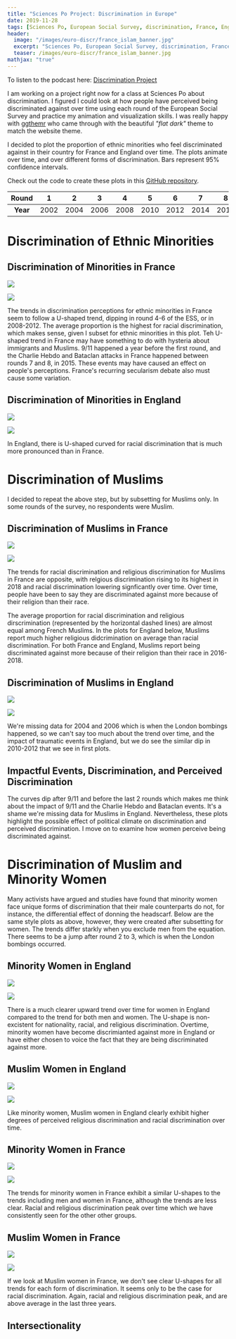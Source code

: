 ```yaml
---
title: "Sciences Po Project: Discrimination in Europe"
date: 2019-11-28
tags: [Sciences Po, European Social Survey, discrimination, France, England, gganimate, ggplot2, R]
header:
  image: "/images/euro-discr/france_islam_banner.jpg"
  excerpt: "Sciences Po, European Social Survey, discrimination, France, England, gganimate, ggthemr, ggplot2, R"
  teaser: /images/euro-discr/france_islam_banner.jpg
mathjax: "true"
---
```


To listen to the podcast here: [Discrimination Project](https://www.youtube.com/watch?v=EtIY00TNyUA)

I am working on a project right now for a class at Sciences Po about discrimination. I figured I could look at how people have perceived being discriminated against over time using each round of the European Social Survey and practice my animation and visualization skills. I was really happy with [ggthemr](https://github.com/cttobin/ggthemr) who came through with the beautiful *"flat dark"* theme to match the website theme. 

I decided to plot the proportion of ethnic minorities who feel discriminated against in their country for France and England over time. The plots animate over time, and over different forms of discrimination. Bars represent 95% confidence intervals.

Check out the code to create these plots in this [GitHub repository](https://github.com/timroy/discrimination-in-europe).

| Round | 1 | 2 | 3 | 4 | 5 | 6 | 7 | 8 | 9 |
|:-----:|:-----:|:-----:|:-----:|:-----:|:-----:|:-----:|:-----:|:-----:|:-----:|
| **Year** | 2002 | 2004 | 2006 | 2008 | 2010 | 2012 | 2014 | 2016 | 2018 |

# Discrimination of Ethnic Minorities

## Discrimination of Minorities in France
![](https://i.imgur.com/UTiWXh9.gif)

![](https://i.imgur.com/jfRPIKY.gif)

The trends in discrimination perceptions for ethnic minorities in France seem to follow a U-shaped trend, dipping in round 4-6 of the ESS, or in 2008-2012. The average proportion is the highest for racial discrimination, which makes sense, given I subset for ethnic minorities in this plot. Teh U-shaped trend in France may have something to do with hysteria about immigrants and Muslims. 9/11 happened a year before the first round, and the Charlie Hebdo and Bataclan attacks in France happened between rounds 7 and 8, in 2015. These events may have caused an effect on people's perceptions. France's recurring secularism debate also must cause some variation.

## Discrimination of Minorities in England
![](https://i.imgur.com/hACryzm.gif)

![](https://i.imgur.com/qKC0Uz7.gif)

In England, there is U-shaped curved for racial discrimination that is much more pronounced than in France.

# Discrimination of Muslims
I decided to repeat the above step, but by subsetting for Muslims only. In some rounds of the survey, no respondents were Muslim. 

## Discrimination of Muslims in France
![](https://i.imgur.com/kQK7Gbx.gif)

![](https://i.imgur.com/bue5Bcw.gif)

The trends for racial discrimination and religious discrimination for Muslims in France are opposite, with relgious discrimination rising to its highest in 2018 and racial discrimination lowering signficantly over time. Over time, people have been to say they are discriminated against more because of their religion than their race. 

The average proportion for racial discrimination and religious dirscrimination (represented by the horizontal dashed lines) are almost equal among French Muslims. In the plots for England below, Muslims report much higher religious didcrimination on average than racial discrimination. For both France and England, Muslims report being discriminated against more because of their religion than their race in 2016-2018.

## Discrimination of Muslims in England
![](https://i.imgur.com/pY47OiF.gif)

![](https://i.imgur.com/ENS4uHT.gif)

We're missing data for 2004 and 2006 which is when the London bombings happened, so we can't say too much about the trend over time, and the impact of traumatic events in England, but we do see the similar dip in 2010-2012 that we see in first plots.

## Impactful Events, Discrimination, and Perceived Discrimination

The curves dip after 9/11 and before the last 2 rounds which makes me think about the impact of 9/11 and the Charlie Hebdo and Bataclan events. It's a shame we're missing data for Muslims in England. Nevertheless, these plots highlight the possible effect of political climate on discrimination and perceived discrimination. I move on to examine how women perceive being discriminated against.

# Discrimination of Muslim and Minority Women

Many activists have argued and studies have found that minority women face unique forms of discrimination that their male counterparts do not, for instance, the differential effect of donning the headscarf. Below are the same style plots as above, however, they were created after subsetting for women. The trends differ starkly when you exclude men from the equation. There seems to be a jump after round 2 to 3, which is when the London bombings occurred. 

## Minority Women in England
![](https://i.imgur.com/CJ4vomB.gif)

![](https://i.imgur.com/0GD1Gc6.gif)

There is a much clearer upward trend over time for women in England compared to the trend for both men and women. The U-shape is non-excistent for nationality, racial, and religious discrimination. Overtime, minority women have become discrimianted against more in England or have either chosen to voice the fact that they are being discriminated against more.

## Muslim Women in England
![](https://i.imgur.com/4feKs10.gif)

![](https://i.imgur.com/c20fqfI.gif)

Like minority women, Muslim women in England clearly exhibit higher degrees of perceived religious discrimination and racial discrimination over time.

## Minority Women in France
![](https://i.imgur.com/mjtpY09.gif)

![](https://i.imgur.com/UnbAp3x.gif)

The trends for minority women in France exhibit a similar U-shapes to the trends including men and women in France, although the trends are less clear. Racial and religious discrimination peak over time which we have consistently seen for the other other groups.

## Muslim Women in France
![](https://i.imgur.com/vD1oFeT.gif)

![](https://i.imgur.com/29WLYeE.gif)

If we look at Muslim women in France, we don't see clear U-shapes for all trends for each form of discrimination. It seems only to be the case for racial discrimination. Again, racial and religious discrimination peak, and are above average in the last three years.

## Intersectionality

